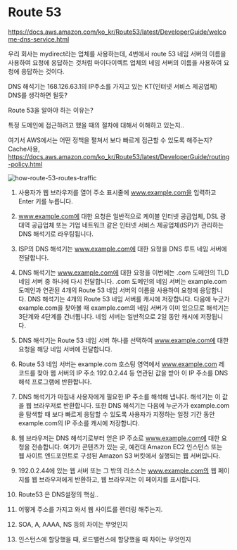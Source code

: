 # Route 53

https://docs.aws.amazon.com/ko_kr/Route53/latest/DeveloperGuide/welcome-dns-service.html

우리 회사는 mydirect라는 업체를 사용하는데, 4번에서 route 53 네임 서버의 이름을 사용하여 요청에 응답하는 것처럼 마이다이렉트 업체의 네임 서버의 이름을 사용하여 요청에 응답하는 것이다.

DNS 해석기는 168.126.63.1의 IP주소를 가지고 있는 KT(인터넷 서비스 제공업체) DNS를 생각하면 될듯?

Route 53을 알아야 하는 이유는?

특정 도메인에 접근하려고 했을 때의 절차에 대해서 이해하고 있는지..

여기서 AWS에서는 어떤 정책을 펼쳐서 보다 빠르게 접근할 수 있도록 해주는지? Cache사용, https://docs.aws.amazon.com/ko_kr/Route53/latest/DeveloperGuide/routing-policy.html


![how-route-53-routes-traffic](https://user-images.githubusercontent.com/6989005/100700360-988cfe80-33e0-11eb-9cc3-a34f5b7d846f.png)

1. 사용자가 웹 브라우저를 열어 주소 표시줄에 www.example.com을 입력하고 Enter 키를 누릅니다.
2. www.example.com에 대한 요청은 일반적으로 케이블 인터넷 공급업체, DSL 광대역 공급업체 또는 기업 네트워크 같은
인터넷 서비스 제공업체(ISP)가 관리하는 DNS 해석기로 라우팅됩니다.
3. ISP의 DNS 해석기는 www.example.com에 대한 요청을 DNS 루트 네임 서버에 전달합니다.
4. DNS 해석기는 www.example.com에 대한 요청을 이번에는 .com 도메인의 TLD 네임 서버 중 하나에 다시 전달합니다.
.com 도메인의 네임 서버는 example.com 도메인과 연관된 4개의 Route 53 네임 서버의 이름을 사용하여 요청에 응답합니다.
DNS 해석기는 4개의 Route 53 네임 서버를 캐시에 저장합니다. 다음에 누군가 example.com을 찾아볼 때 example.com의
네임 서버가 이미 있으므로 해석기는 3단계와 4단계를 건너뜁니다. 네임 서버는 일반적으로 2일 동안 캐시에 저장됩니다.
5. DNS 해석기는 Route 53 네임 서버 하나를 선택하여 www.example.com에 대한 요청을 해당 네임 서버에 전달합니다.
6. Route 53 네임 서버는 example.com 호스팅 영역에서 www.example.com 레코드를 찾아 웹 서버의 IP 주소 192.0.2.44 등 연관된 값을 받아 이 IP 주소를 DNS 해석 프로그램에 반환합니다.
7. DNS 해석기가 마침내 사용자에게 필요한 IP 주소를 해석해 냅니다. 해석기는 이 값을 웹 브라우저로 반환합니다.
또한 DNS 해석기는 다음에 누군가가 example.com을 탐색할 때 보다 빠르게 응답할 수 있도록 사용자가 지정하는 일정 기간 동안 example.com의 IP 주소를 캐시에 저장합니다.
8. 웹 브라우저는 DNS 해석기로부터 얻은 IP 주소로 www.example.com에 대한 요청을 전송합니다. 여기가 콘텐츠가 있는 곳, 
예컨대 Amazon EC2 인스턴스 또는 웹 사이트 엔드포인트로 구성된 Amazon S3 버킷에서 실행되는 웹 서버입니다.
9. 192.0.2.44에 있는 웹 서버 또는 그 밖의 리소스는 www.example.com의 웹 페이지를 웹 브라우저에게 반환하고, 웹 브라우저는 이 페이지를 표시합니다.

10. Route53 은 DNS설정의 핵심..

11. 어떻게 주소를 가지고 와서 웹 사이트를 렌더링 해주는지.

12. SOA, A, AAAA, NS 등의 차이는 무엇인지

13. 인스턴스에 할당했을 때, 로드밸런스에 할당했을 때 차이는 무엇인지